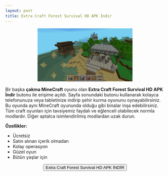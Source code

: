 ```yaml
---
layout: post
title: Extra Craft Forest Survival HD APK İndir
---
```


<center>
<img src="/images/extracraft.png" alt="Speed Legends" width="300px"/>
</center>
<p>Bir başka <strong>çakma MineCraft</strong> oyunu olan <strong>Extra Craft Forest Survival HD APK İndir</strong> butonu ile erişime açıldı. Sayfa sonundaki butonu kullanarak kolayca telefonunuza veya tabletinize indirip şehir kurma oyununu oynayabilirsiniz. Bu oyunda aynı MineCraft oyununda olduğu gibi binalar inşa edebilirsiniz. Tüm craft oyunları için tavsiyemiz faydalı ve eğlenceli olabilecek normla modlardır. Diğer aptalca isimlendirilmiş modlardan uzak durun.</p>


<strong>Özellikler:</strong>
<ul>
<li>Ücretsiz</li>
<li>Satın alınan içerik olmadan</li>
<li>Kolay operasyon</li></li>
<li>Güzel oyun</li>
<li>Bütün yaşlar için</li>
</ul>

<center>
<a href="/extracraft.apk" target="_blank"><button class="button3">Extra Craft Forest Survival HD APK İNDİR</button></a>
</center>

